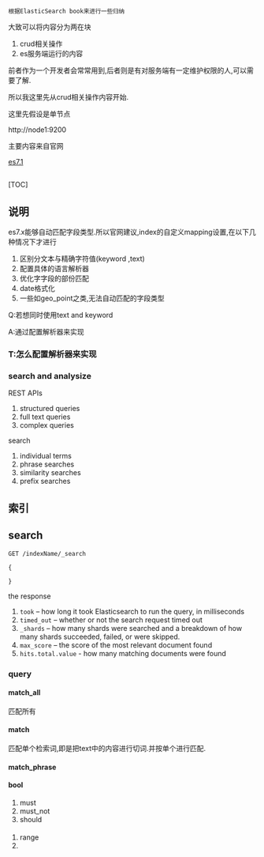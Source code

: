 `根据ElasticSearch book来进行一些归纳`

大致可以将内容分为两在块

1. crud相关操作
2. es服务端运行的内容

前者作为一个开发者会常常用到,后者则是有对服务端有一定维护权限的人,可以需要了解.

所以我这里先从crud相关操作内容开始.

这里先假设是单节点

http://node1:9200



主要内容来自官网

[es7.1](https://www.elastic.co/guide/en/elasticsearch/reference/7.1/index.html)



## 





[TOC]



## 说明

es7.x能够自动匹配字段类型.所以官网建议,index的自定义mapping设置,在以下几种情况下才进行

1. 区别分文本与精确字符值(keyword ,text)
2. 配置具体的语言解析器
3. 优化字字段的部份匹配
4. date格式化
5. 一些如geo_point之类,无法自动匹配的字段类型

Q:若想同时使用text and keyword

A:通过配置解析器来实现

### T:怎么配置解析器来实现



### search and analysize

REST APIs

1. structured queries
2. full text queries
3. complex queries



search

1. individual terms
2. phrase searches
3. similarity searches
4. prefix searches

## 索引

## search

```
GET /indexName/_search

{

}
```



the response

1. `took` – how long it took Elasticsearch to run the query, in milliseconds
2. `timed_out` – whether or not the search request timed out
3. `_shards` – how many shards were searched and a breakdown of how many shards succeeded, failed, or were skipped.
4. `max_score` – the score of the most relevant document found
5. `hits.total.value` - how many matching documents were found



### query

#### match_all

匹配所有

#### match 

匹配单个检索词,即是把text中的内容进行切词.并按单个进行匹配.

#### match_phrase



#### bool

1. must
2. must_not
3. should

#### 

1. range
2. 



